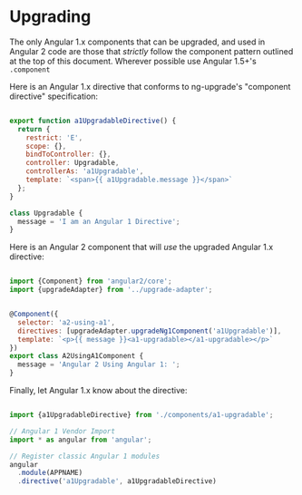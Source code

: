 # Upgrading

The only Angular 1.x components that can be upgraded, and used in Angular 2 code
are those that _strictly_ follow the component pattern outlined at the top of
this document. Wherever possible use Angular 1.5+'s `.component`

Here is an Angular 1.x directive that conforms to ng-upgrade's "component 
directive" specification: 

```js

export function a1UpgradableDirective() {
  return {
    restrict: 'E',
    scope: {},
    bindToController: {},
    controller: Upgradable,
    controllerAs: 'a1Upgradable',
    template: `<span>{{ a1Upgradable.message }}</span>`
  };
}

class Upgradable {
  message = 'I am an Angular 1 Directive';
}
```

Here is an Angular 2 component that will _use_ the upgraded Angular 1.x
directive:

```js

import {Component} from 'angular2/core';
import {upgradeAdapter} from '../upgrade-adapter';


@Component({
  selector: 'a2-using-a1',
  directives: [upgradeAdapter.upgradeNg1Component('a1Upgradable')],
  template: `<p>{{ message }}<a1-upgradable></a1-upgradable></p>`
})
export class A2UsingA1Component {
  message = 'Angular 2 Using Angular 1: ';
}
```

Finally, let Angular 1.x know about the directive:

```js

import {a1UpgradableDirective} from './components/a1-upgradable';

// Angular 1 Vendor Import
import * as angular from 'angular';

// Register classic Angular 1 modules
angular
  .module(APPNAME)
  .directive('a1Upgradable', a1UpgradableDirective)

```

